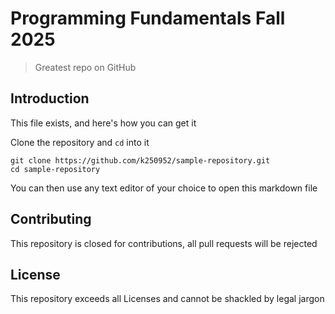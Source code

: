 # Programming Fundamentals Fall 2025

> Greatest repo on GitHub

## Introduction

This file exists, and here's how you can get it

Clone the repository and `cd` into it

```
git clone https://github.com/k250952/sample-repository.git
cd sample-repository
```

You can then use any text editor of your choice to open this markdown file

## Contributing

This repository is closed for contributions, all pull requests will be rejected

## License

This repository exceeds all Licenses and cannot be shackled by legal jargon
